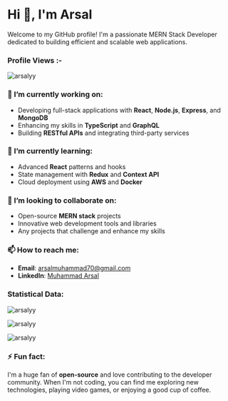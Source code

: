 <h1 align="left">Hi 👋, I'm Arsal</h1>
Welcome to my GitHub profile! I'm a passionate MERN Stack Developer dedicated to building efficient and scalable web applications.
<p align="right"> <h3>Profile Views :-</h3> <img src="https://komarev.com/ghpvc/?username=arsalyy&label=Profile%20views&color=0e75b6&style=flat"
  alt="arsalyy" /> 
  </p>

### 🔭 I’m currently working on:

- Developing full-stack applications with **React**, **Node.js**, **Express**, and **MongoDB**
- Enhancing my skills in **TypeScript** and **GraphQL**
- Building **RESTful APIs** and integrating third-party services

### 🌱 I’m currently learning:

- Advanced **React** patterns and hooks
- State management with **Redux** and **Context API**
- Cloud deployment using **AWS** and **Docker**

### 👯 I’m looking to collaborate on:

- Open-source **MERN stack** projects
- Innovative web development tools and libraries
- Any projects that challenge and enhance my skills

### 📫 How to reach me:

- **Email**: arsalmuhammad70@gmail.com
- **LinkedIn**: [Muhammad Arsal](https://www.linkedin.com/in/arsalyy/)

<h3>Statistical Data:</h3>

<!-- Top Languages Card -->
<p>
  <img align="center" 
       src="https://github-readme-stats.vercel.app/api/top-langs?username=arsalyy&show_icons=true&locale=en&bg_color=0d1117&text_color=ffffff&layout=compact"
       alt="arsalyy" />
</p>

<!-- GitHub Stats Card -->
<p>
  <img align="center" 
       src="https://github-readme-stats.vercel.app/api?username=arsalyy&show_icons=true&locale=en&bg_color=0d1117&text_color=ffffff"
       alt="arsalyy" />
</p>

<!-- Streak Stats Card -->
<p>
  <img align="center" 
       src="https://github-readme-streak-stats.herokuapp.com/?user=arsalyy&theme=dark&background=0d1117&date_format=M%20j%5B%2C%20Y%5D"
       alt="arsalyy" />
</p>

### ⚡ Fun fact:

I'm a huge fan of **open-source** and love contributing to the developer community. When I'm not coding, you can find me exploring new technologies, playing video games, or enjoying a good cup of coffee.
